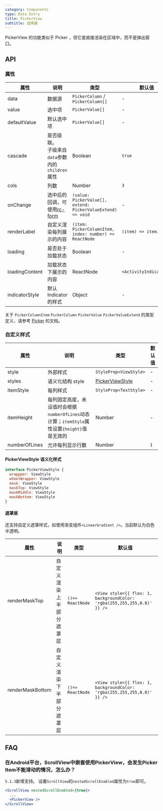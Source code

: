 ```yaml
---
category: Components
type: Data Entry
title: PickerView
subtitle: 选择器
---
```


PickerView 的功能类似于 Picker ，但它是直接渲染在区域中，而不是弹出窗口。

## API

### 属性

属性 | 说明 | 类型 | 默认值
----|-----|------|------
| data  | 数据源     | `PickerColumn` / `PickerColumn[]` | -   |
| value  | 选中项  | `PickerValue[]`  | -   |
| defaultValue  | 默认选中项  | `PickerValue[]`  | -   |
| cascade  | 是否级联。<br/>子级来自`data`参数内的`children`属性   | Boolean | `true` |
| cols     | 列数    | Number | `3` |
| onChange | 选中后的回调，可使用[rc-form](https://github.com/react-component/form) | `(value: PickerValue[], extend: PickerValueExtend) => void`      | -   |
| renderLabel | 	自定义渲染每列展示的内容  |   `(item: PickerColumnItem, index: number) => ReactNode`   | `(item) => item.label`  |
| loading  | 是否处于加载状态  | Boolean | -  |
| loadingContent  | 加载状态下展示的内容  | ReactNode | `<ActivityIndicator/>`  |
| indicatorStyle  | 默认Indicator的样式  | Object | -  |

关于 `PickerColumnItem` `PickerColumn` `PickerValue` `PickerValueExtend` 的类型定义，请参考 [Picker](/components/picker-cn/) 的文档。

### 自定义样式

属性 | 说明 | 类型 | 默认值
----|-----|------|------
| style    | 外部样式   | `StyleProp<ViewStyle>` | -   |
| styles   | 语义化结构 style   | [PickerViewStyle](#pickerviewstyle-语义化样式) | -   |
| itemStyle| 每列样式   | `StyleProp<TextStyle>` | -   |
| itemHeight | 每列固定高度，未设值时会根据`numberOfLines`动态计算；`itemStyle`属性设置`{height}`值是无效的  |   Number   | -  |
| numberOfLines | 允许每列显示行数  |   Number   | `1`  |

#### PickerViewStyle 语义化样式

```jsx
interface PickerViewStyle {
  wrappper: ViewStyle
  wheelWrapper: ViewStyle
  mask: ViewStyle
  maskTop: ViewStyle
  maskMiddle: ViewStyle
  maskBottom: ViewStyle
}
```

#### 遮罩层

还支持自定义遮罩样式，如使用渐变组件`<LinearGradient />`。当前默认为白色半透明。

属性 | 说明 | 类型 | 默认值
----|-----|------|------
| renderMaskTop | 自定义渲染上半部分遮罩层 | `()=> ReactNode` | `<View style={{ flex: 1, backgroundColor: 'rgba(255,255,255,0.8)' }} />` |
| renderMaskBottom | 自定义渲染下半部分遮罩层 | `()=> ReactNode` | `<View style={{ flex: 1, backgroundColor: 'rgba(255,255,255,0.8)' }} />` |

## FAQ

### 在Android平台，ScrollView中嵌套使用PickerView，会发生Picker Item不能滑动的情况，怎么办？

`5.1.3`新增支持。 设置`ScrollView`的`nestedScrollEnabled`属性为`true`即可。

```jsx
<ScrollView nestedScrollEnabled={true}>
  ...
  <PickerView />
</ScrollView>
```